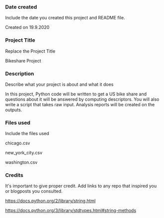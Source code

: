 ### Date created
Include the date you created this project and README file.

Created on 19.9.2020

### Project Title
Replace the Project Title

Bikeshare Project

### Description
Describe what your project is about and what it does

In this project, Python code will be written to get a US bike share and questions about it will be answered by computing descriptors. You will also write a script that takes raw input.
Analysis reports will be created on the outputs.

### Files used
Include the files used


chicago.csv

new_york_city.csv

washington.csv


### Credits
It's important to give proper credit. Add links to any repo that inspired you or blogposts you consulted.

https://docs.python.org/2/library/string.html

https://docs.python.org/3/library/stdtypes.html#string-methods
